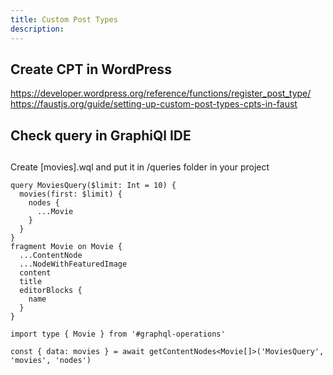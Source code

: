 ```yaml
---
title: Custom Post Types
description: 
---
```


## Create CPT in WordPress

https://developer.wordpress.org/reference/functions/register_post_type/
https://faustjs.org/guide/setting-up-custom-post-types-cpts-in-faust

## Check query in GraphiQl IDE

## 

Create [movies].wql and put it in /queries folder in your project

```
query MoviesQuery($limit: Int = 10) {
  movies(first: $limit) {
    nodes {
      ...Movie
    }
  }
}
fragment Movie on Movie {
  ...ContentNode
  ...NodeWithFeaturedImage
  content
  title
  editorBlocks {
    name
  }
}
```


```
import type { Movie } from '#graphql-operations'

const { data: movies } = await getContentNodes<Movie[]>('MoviesQuery', 'movies', 'nodes')
```
